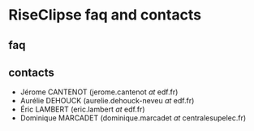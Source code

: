 # RiseClipse faq and contacts

## faq

## contacts
* Jérome CANTENOT (jerome.cantenot *at* edf.fr)
* Aurélie DEHOUCK (aurelie.dehouck-neveu *at* edf.fr)
* Éric LAMBERT (eric.lambert *at* edf.fr)
* Dominique MARCADET (dominique.marcadet *at* centralesupelec.fr)
